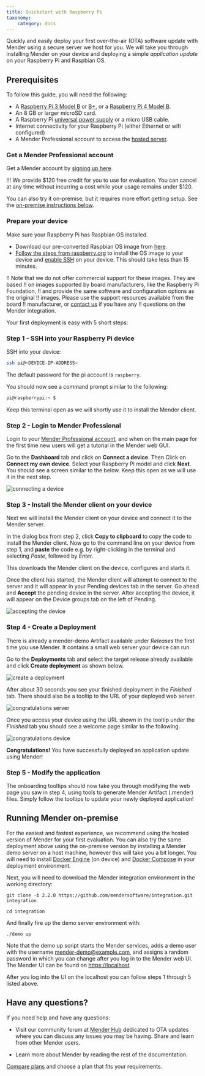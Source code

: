 ```yaml
---
title: Quickstart with Raspberry Pi
taxonomy:
    category: docs
---
```


Quickly and easily deploy your first over-the-air (OTA) software update with Mender using a secure server we host for you. We will take you through installing Mender on your device and deploying a simple *application update* on your Raspberry Pi and Raspbian OS.


## Prerequisites

To follow this guide, you will need the following:

* A [Raspberry Pi 3 Model B](https://www.raspberrypi.org/products/raspberry-pi-3-model-b?target=_blank) or [B+](https://www.raspberrypi.org/products/raspberry-pi-3-model-b-plus?target=_blank), or a [Raspberry Pi 4 Model B](https://www.raspberrypi.org/products/raspberry-pi-4-model-b?target=_blank).
* An 8 GB or larger microSD card.
* A Raspberry Pi [universal power supply](https://www.raspberrypi.org/products/raspberry-pi-universal-power-supply?target=_blank) or a micro USB cable.
* Internet connectivity for your Raspberry Pi (either Ethernet or wifi configured)
* A Mender Professional account to access the [hosted server](https://hosted.mender.io).


### Get a Mender Professional account

Get a Mender account by [signing up here](https://mender.io/signup?target=_blank).

!!! We provide $120 free credit for you to use for evaluation. You can cancel at any time without incurring a cost while your usage remains under $120.

You can also try it on-premise, but it requires more effort getting setup. See the [on-premise instructions below](#running-mender-on-premise).


### Prepare your device

Make sure your Raspberry Pi has Raspbian OS installed. 

* Download our pre-converted Raspbian OS image from [here][raspbian-buster-lite-mender.img.xz].
* [Follow the steps from raspberry.org](https://www.raspberrypi.org/documentation/installation/installing-images?target=_blank) to install the OS image to your device and [enable SSH](https://www.raspberrypi.org/documentation/remote-access/ssh/README.md?target=_blank) on your device. This should take less than 15 minutes.

!! Note that we do not offer commercial support for these images. They are based
!! on images supported by board manufacturers, like the Raspberry Pi Foundation,
!! and provide the same software and configuration options as the original
!! images. Please use the support resources available from the board
!! manufacturer, or [contact us](mailto:contact@mender.io) if you have any
!! questions on the Mender integration.

Your first deployment is easy with 5 short steps:

<!-- The reason the Mender version below is set to "ignore" is that the Raspbian
download is built separately from the Mender product, in the mender-convert
pipeline, and this is not guaranteed to follow the latest Mender releases. It
may be skipped for some patch releases, for instance. -->
<!--AUTOVERSION: "mender-%.img.xz"/ignore "mender-%.mender"/ignore -->
[raspbian-buster-lite-mender.img.xz]: https://d4o6e0uccgv40.cloudfront.net/2019-09-26-raspbian-buster-lite/arm/2019-09-26-raspbian-buster-lite-mender-master.img.xz


### Step 1 - SSH into your Raspberry Pi device 

SSH into your device:

```bash
ssh pi@<DEVICE-IP-ADDRESS>
```

The default password for the pi account is `raspberry`.

You should now see a command prompt similar to the following:

```bash
pi@raspberrypi:~ $
```

Keep this terminal open as we will shortly use it to install the Mender client.


### Step 2 - Login to Mender Professional

Login to your [Mender Professional account](https://hosted.mender.io/ui/#/login?target=_blank), and when on the main page for the first time new users will get a tutorial in the Mender web GUI.

Go to the **Dashboard** tab and click on **Connect a device**. Then Click on **Connect my own device**. Select your Raspberry Pi model and click **Next**. You should see a screen similar to the below. Keep this open as we will use it in the next step.

![connecting a device](image_0.png)


### Step 3 - Install the Mender client on your device

Next we will install the Mender client on your device and connect it to the Mender server.

In the dialog box from step 2, click **Copy to clipboard** to copy the code to install the Mender client. Now go to the command line on your device from step 1, and **paste** the code e.g. by right-clicking in the terminal and selecting *Paste*, followed by *Enter*.

This downloads the Mender client on the device, configures and starts it.

Once the client has started, the Mender client will attempt to connect to the server and it will appear in your Pending devices tab in the server. Go ahead and **Accept** the pending device in the server. After accepting the device, it will appear on the Device groups tab on the left of Pending.

![accepting the device](image_1.png)


### Step 4 - Create a Deployment 

There is already a mender-demo Artifact available under *Releases* the first time you use Mender. It contains a small web server your device can run.

Go to the **Deployments** tab and select the target release already available and click **Create deployment** as shown below.

![create a deployment](image_3.png)

After about 30 seconds you see your finished deployment in the *Finished* tab. There should also be a tooltip to the URL of your deployed web server.

![congratulations server](image_4.png)

Once you access your device using the URL shown in the tooltip under the *Finished* tab you should see a welcome page similar to the following.

![congratulations device](image_5.png)

**Congratulations!** You have successfully deployed an application update using Mender!


### Step 5 - Modify the application

The onboarding tooltips should now take you through modifying the web page you saw in step 4, using tools to generate Mender Artifact (.mender) files.
Simply follow the tooltips to update your newly deployed application!


## Running Mender on-premise

For the easiest and fastest experience, we recommend using the hosted version of Mender for your first evaluation. You can also try the same deployment above using the on-premise version by installing a Mender demo server on a host machine, however this will take you a bit longer. You will need to install [Docker Engine](https://docs.docker.com/install/linux/docker-ce/ubuntu?target=_blank) (on device) and [Docker Compose](https://docs.docker.com/compose/install?target=_blank) in your deployment environment. 

Next, you will need to download the Mender integration environment in the working directory:

<!--AUTOVERSION: "-b % https://github.com/mendersoftware/integration.git"/integration-->
```
git clone -b 2.2.0 https://github.com/mendersoftware/integration.git integration

cd integration
```

And finally fire up the demo server environment with:

```
./demo up
```

Note that the demo up script starts the Mender services, adds a demo user with the username mender-demo@example.com, and assigns a random password in which you can change after you log in to the Mender web UI. The Mender UI can be found on [https://localhost](https://localhost?target=_blank).

After you log into the UI on the localhost you can follow steps 1 through 5 listed above. 

## Have any questions? 

If you need help and have any questions:

* Visit our community forum at [Mender Hub](https://hub.mender.io/) dedicated to OTA updates where you can discuss any issues you may be having. Share and learn from other Mender users.

* Learn more about Mender by reading the rest of the documentation. 

[Compare plans](https://mender.io/products/pricing?target=_blank) and choose a plan that fits your requirements. 

